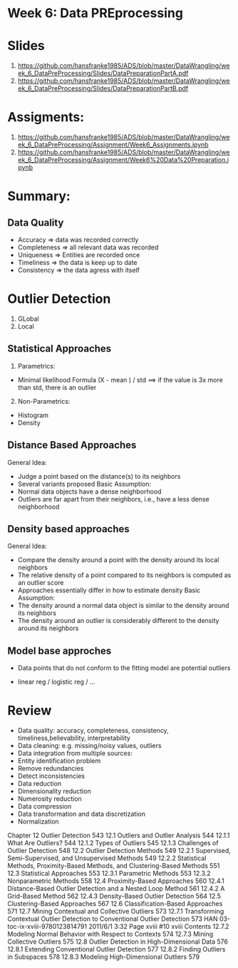 # Week 6: Data PREprocessing

# Slides
1. https://github.com/hansfranke1985/ADS/blob/master/DataWrangling/week_6_DataPreProcessing/Slides/DataPreparationPartA.pdf
2. https://github.com/hansfranke1985/ADS/blob/master/DataWrangling/week_6_DataPreProcessing/Slides/DataPreparationPartB.pdf

# Assigments:
1. https://github.com/hansfranke1985/ADS/blob/master/DataWrangling/week_6_DataPreProcessing/Assignment/Week6_Assignments.ipynb
2. https://github.com/hansfranke1985/ADS/blob/master/DataWrangling/week_6_DataPreProcessing/Assignment/Week6%20Data%20Preparation.ipynb 

# Summary:

## Data Quality

- Accuracy => data was recorded correctly
- Completeness => all relevant data was recorded
- Uniqueness => Entities are recorded once
- Timeliness => the data is keep up to date
- Consistency => the data agress with itself



# Outlier Detection

1. GLobal
2. Local

## Statistical Approaches

1. Parametrics:

- Minimal likelihood Formula (X - mean ) / std ==> if the value is 3x more than std, there is an outlier


2. Non-Parametrics:

- Histogram 
- Density 

## Distance Based Approaches

General Idea:  
- Judge a point based on the distance(s) to its neighbors
- Several variants proposed
Basic Assumption:  
- Normal data objects have a dense neighborhood
- Outliers are far apart from their neighbors, i.e., have a less dense neighborhood

## Density based approaches
General Idea:  
- Compare the density around a point with the density around its local neighbors
- The relative density of a point compared to its neighbors is computed as an outlier score
- Approaches essentially differ in how to estimate density
Basic Assumption:  
- The density around a normal data object is similar to the density around its neighbors
- The density around an outlier is considerably different to the density around its neighbors 

## Model base approches

- Data points that do not conform to the fitting model are potential
outliers

- linear reg / logistic reg / ...


# Review
- Data quality: accuracy, completeness, consistency, timeliness,believability, interpretability
- Data cleaning: e.g. missing/noisy values, outliers
- Data integration from multiple sources:
- Entity identification problem
- Remove redundancies
- Detect inconsistencies
- Data reduction
- Dimensionality reduction
- Numerosity reduction
- Data compression
- Data transformation and data discretization
- Normalization


Chapter 12 Outlier Detection 543
12.1 Outliers and Outlier Analysis 544
12.1.1 What Are Outliers? 544
12.1.2 Types of Outliers 545
12.1.3 Challenges of Outlier Detection 548
12.2 Outlier Detection Methods 549
12.2.1 Supervised, Semi-Supervised, and Unsupervised Methods 549
12.2.2 Statistical Methods, Proximity-Based Methods, and
Clustering-Based Methods 551
12.3 Statistical Approaches 553
12.3.1 Parametric Methods 553
12.3.2 Nonparametric Methods 558
12.4 Proximity-Based Approaches 560
12.4.1 Distance-Based Outlier Detection and a Nested Loop
Method 561
12.4.2 A Grid-Based Method 562
12.4.3 Density-Based Outlier Detection 564
12.5 Clustering-Based Approaches 567
12.6 Classification-Based Approaches 571
12.7 Mining Contextual and Collective Outliers 573
12.7.1 Transforming Contextual Outlier Detection to Conventional
Outlier Detection 573
HAN 03-toc-ix-xviii-9780123814791 2011/6/1 3:32 Page xviii #10
xviii Contents
12.7.2 Modeling Normal Behavior with Respect to Contexts 574
12.7.3 Mining Collective Outliers 575
12.8 Outlier Detection in High-Dimensional Data 576
12.8.1 Extending Conventional Outlier Detection 577
12.8.2 Finding Outliers in Subspaces 578
12.8.3 Modeling High-Dimensional Outliers 579